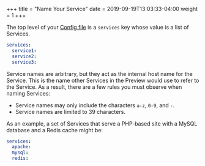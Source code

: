 +++
title = "Name Your Service"
date = 2019-09-19T13:03:33-04:00
weight = 1
+++

The top level of your
[Config file](/setting-up-tugboat/create-a-tugboat-config-file/) is a `services`
key whose value is a list of Services.

```yaml
services:
  service1:
  service2:
  service3:
```

Service names are arbitrary, but they act as the internal host name for the
Service. This is the name other Services in the Preview would use to refer to
the Service. As a result, there are a few rules you must observe when naming
Services:

- Service names may only include the characters `a-z`, `0-9`, and `-`.
- Service names are limited to 39 characters.

As an example, a set of Services that serve a PHP-based site with a MySQL
database and a Redis cache might be:

```yaml
services:
  apache:
  mysql:
  redis:
```
